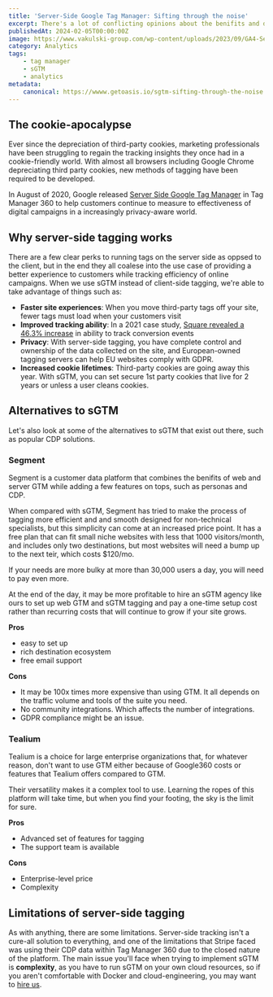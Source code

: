 ```yaml
---
title: 'Server-Side Google Tag Manager: Sifting through the noise'
excerpt: There's a lot of conflicting opinions about the benifits and drawbacks of sGTM, but much of the confusion comes from a lack of real technical analysis
publishedAt: 2024-02-05T00:00:00Z
image: https://www.vakulski-group.com/wp-content/uploads/2023/09/GA4-Server-Side-Featured-Image.webp
category: Analytics
tags: 
    - tag manager
    - sGTM
    - analytics
metadata:
    canonical: https://wwww.getoasis.io/sgtm-sifting-through-the-noise
---
```


## The cookie-apocalypse

Ever since the depreciation of third-party cookies, marketing professionals have been struggling to regain the tracking insights they once had in a cookie-friendly world. With almost all browsers including Google Chrome depreciating third party cookies, new methods of tagging have been required to be developed. 

In August of 2020, Google released [Server Side Google Tag Manager](https://blog.google/products/marketingplatform/360/improve-performance-and-security-server-side-tagging/) in Tag Manager 360 to help customers continue to measure to effectiveness of digital campaigns in a increasingly privacy-aware world. 

## Why server-side tagging works

There are a few clear perks to running tags on the server side as oppsed to the client, but in the end they all coalese into the use case of providing a better experience to customers while tracking efficiency of online campaigns. When we use sGTM instead of client-side tagging, we're able to take advantage of things such as:

- **Faster site experiences**: When you move third-party tags off your site, fewer tags must load when your customers visit 
- **Improved tracking ability**: In a 2021 case study, [Square revealed a 46.3% increase](https://developer.squareup.com/blog/server-to-server-integration-with-server-side-google-tag-manager/) in ability to track conversion events
- **Privacy**: With server-side tagging, you have complete control and ownership of the data collected on the site, and European-owned tagging servers can help EU websites comply with GDPR.
- **Increased cookie lifetimes**: Third-party cookies are going away this year. With sGTM, you can set secure 1st party cookies that live for 2 years or unless a user cleans cookies.

## Alternatives to sGTM

Let's also look at some of the alternatives to sGTM that exist out there, such as popular CDP solutions.

### Segment

Segment is a customer data platform that combines the benifits of web and server GTM while adding a few features on tops, such as personas and CDP.

When compared with sGTM, Segment has tried to make the process of tagging more efficient and and smooth designed for non-technical specialists, but this simplicity can come at an increased price point. It has a free plan that can fit small niche websites with less that 1000 visitors/month, and includes only two destinations, but most websites will need a bump up to the next teir, which costs $120/mo.

If your needs are more bulky at more than 30,000 users a day, you will need to pay even more. 

 At the end of the day, it may be more profitable to hire an sGTM agency like ours to set up web GTM and sGTM tagging and pay a one-time setup cost rather than recurring costs that will continue to grow if your site grows.

**Pros**

- easy to set up
- rich destination ecosystem
- free email support

**Cons**

- It may be 100x times more expensive than using GTM. It all depends on the traffic volume and tools of the suite you need. 
- No community integrations. Which affects the number of integrations.
- GDPR compliance might be an issue. 

### Tealium

Tealium is a choice for large enterprise organizations that, for whatever reason, don't want to use GTM either because of Google360 costs or features that Tealium offers compared to GTM. 

Their versatility makes it a complex tool to use. Learning the ropes of this platform will take time, but when you find your footing, the sky is the limit for sure. 

**Pros**

- Advanced set of features for tagging
- The support team is available

**Cons**

- Enterprise-level price
- Complexity

## Limitations of server-side tagging

As with anything, there are some limitations. Server-side tracking isn't a cure-all solution to everything, and one of the limitations that Stripe faced was using their CDP data within Tag Manager 360 due to the closed nature of the platform. The main issue you'll face when trying to implement sGTM is **complexity**, as you have to run sGTM on your own cloud resources, so if you aren't comfortable with Docker and cloud-engineering, you may want to [hire us](https://calendly.com/getoasis). 